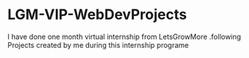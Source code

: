 # LGM-VIP-WebDevProjects
I have done one month virtual internship from LetsGrowMore .following Projects created by me  during this internship programe 

